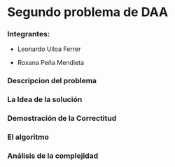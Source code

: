 # Segundo problema de DAA

### Integrantes:

* Leonardo Ulloa Ferrer

* Roxana Peña Mendieta



### Descripcion del problema

### La Idea de la solución

### Demostración de la Correctitud

### El algoritmo

### Análisis de la complejidad
